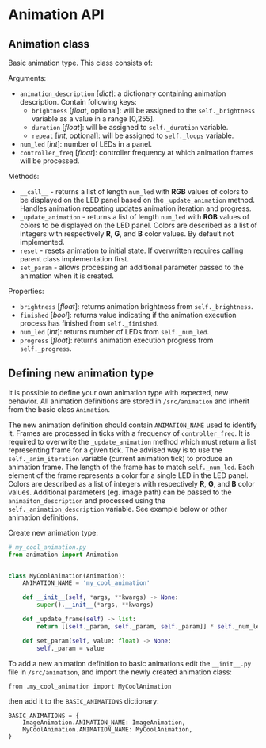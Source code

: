 # Animation API

## Animation class

Basic animation type. This class consists of:

Arguments:

- `animation_description` [*dict*]: a dictionary containing animation description. Contain following keys:
  - `brightness` [*float*, optional]: will be assigned to the `self._brightness` variable as a value in a range [0,255].
  - `duration` [*float*]: will be assigned to `self._duration` variable.
  - `repeat` [*int*, optional]: will be assigned to `self._loops` variable.
- `num_led` [*int*]: number of LEDs in a panel.
- `controller_freq` [*float*]: controller frequency at which animation frames will be processed.

Methods:

- `__call__` - returns a list of length `num_led` with **RGB** values of colors to be displayed on the LED panel based on the `_update_animation` method. Handles animation repeating updates animation iteration and progress.
- `_update_animation` - returns a list of length `num_led` with **RGB** values of colors to be displayed on the LED panel. Colors are described as a list of integers with respectively **R**, **G**, and **B** color values. By default not implemented.
- `reset` - resets animation to initial state. If overwritten requires calling parent class implementation first.
- `set_param` - allows processing an additional parameter passed to the animation when it is created. 

Properties:

- `brightness` [*float*]: returns animation brightness from `self._brightness`.
- `finished` [*bool*]: returns value indicating if the animation execution process has finished from `self._finished`.
- `num_led` [*int*]: returns number of LEDs from `self._num_led`.
- `progress` [*float*]: returns animation execution progress from `self._progress`.

## Defining new animation type

It is possible to define your own animation type with expected, new behavior. All animation definitions are stored in `/src/animation` and inherit from the basic class `Animation`.

The new animation definition should contain `ANIMATION_NAME` used to identify it. Frames are processed in ticks with a frequency of `controller_freq`. It is required to overwrite the `_update_animation` method which must return a list representing frame for a given tick. The advised way is to use the `self._anim_iteration` variable  (current animation tick) to produce an animation frame. The length of the frame has to match `self._num_led`. Each element of the frame represents a color for a single LED in the LED panel. Colors are described as a list of integers with respectively **R**, **G**, and **B** color values. Additional parameters (eg. image path) can be passed to the `animaiton_description` and processed using the `self._animation_description` variable. See example below or other animation definitions.

Create new animation type:

```python 
# my_cool_animation.py
from animation import Animation


class MyCoolAnimation(Animation):
    ANIMATION_NAME = 'my_cool_animation'

    def __init__(self, *args, **kwargs) -> None:
        super().__init__(*args, **kwargs)

    def _update_frame(self) -> list:
        return [[self._param, self._param, self._param]] * self._num_led

    def set_param(self, value: float) -> None:
        self._param = value
```

To add a new animation definition to basic animations edit the `__init__.py` file in `/src/animation`, and import the newly created animation class:

```
from .my_cool_animation import MyCoolAnimation
```

then add it to the `BASIC_ANIMATIONS` dictionary:

```
BASIC_ANIMATIONS = {
    ImageAnimation.ANIMATION_NAME: ImageAnimation,
    MyCoolAnimation.ANIMATION_NAME: MyCoolAnimation,
}
```
